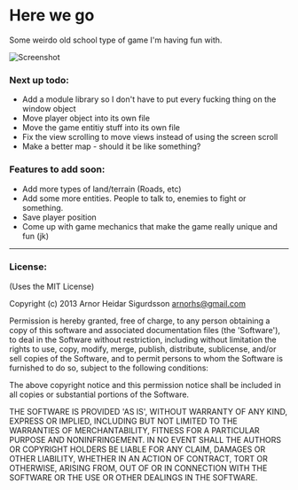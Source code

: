 # Here we go

Some weirdo old school type of game I'm having fun with.

![Screenshot](http://f.cl.ly/items/0E0z2o2Z2O2h1L0C3o3M/Screen%20Shot%202013-03-11%20at%202.05.20%20AM.png)

### Next up todo:
- Add a module library so I don't have to put every fucking thing on the window object
- Move player object into its own file
- Move the game entitiy stuff into its own file
- Fix the view scrolling to move views instead of using the screen scroll
- Make a better map - should it be like something?

### Features to add soon:
- Add more types of land/terrain (Roads, etc)
- Add some more entities. People to talk to, enemies to fight or something.
- Save player position
- Come up with game mechanics that make the game really unique and fun (jk)

---

### License:

(Uses the MIT License)

Copyright (c) 2013 Arnor Heidar Sigurdsson <arnorhs@gmail.com>

Permission is hereby granted, free of charge, to any person obtaining a
copy of this software and associated documentation files (the 'Software'), to
deal in the Software without restriction, including without limitation the rights
to use, copy, modify, merge, publish, distribute, sublicense, and/or sell copies
of the Software, and to permit persons to whom the Software is furnished to do
so, subject to the following conditions:

The above copyright notice and this permission notice shall be included in all
copies or substantial portions of the Software.

THE SOFTWARE IS PROVIDED 'AS IS', WITHOUT WARRANTY OF ANY KIND, EXPRESS OR
IMPLIED, INCLUDING BUT NOT LIMITED TO THE WARRANTIES OF MERCHANTABILITY, FITNESS
FOR A PARTICULAR PURPOSE AND NONINFRINGEMENT. IN NO EVENT SHALL THE AUTHORS OR
COPYRIGHT HOLDERS BE LIABLE FOR ANY CLAIM, DAMAGES OR OTHER LIABILITY, WHETHER
IN AN ACTION OF CONTRACT, TORT OR OTHERWISE, ARISING FROM, OUT OF OR IN
CONNECTION WITH THE SOFTWARE OR THE USE OR OTHER DEALINGS IN THE SOFTWARE.

